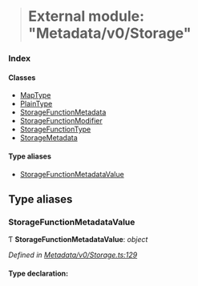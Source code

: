 > # External module: "Metadata/v0/Storage"

### Index

#### Classes

* [MapType](../classes/_metadata_v0_storage_.maptype.md)
* [PlainType](../classes/_metadata_v0_storage_.plaintype.md)
* [StorageFunctionMetadata](../classes/_metadata_v0_storage_.storagefunctionmetadata.md)
* [StorageFunctionModifier](../classes/_metadata_v0_storage_.storagefunctionmodifier.md)
* [StorageFunctionType](../classes/_metadata_v0_storage_.storagefunctiontype.md)
* [StorageMetadata](../classes/_metadata_v0_storage_.storagemetadata.md)

#### Type aliases

* [StorageFunctionMetadataValue](_metadata_v0_storage_.md#storagefunctionmetadatavalue)

## Type aliases

###  StorageFunctionMetadataValue

Ƭ **StorageFunctionMetadataValue**: *object*

*Defined in [Metadata/v0/Storage.ts:129](https://github.com/polkadot-js/api/blob/9abbaab/packages/types/src/Metadata/v0/Storage.ts#L129)*

#### Type declaration: